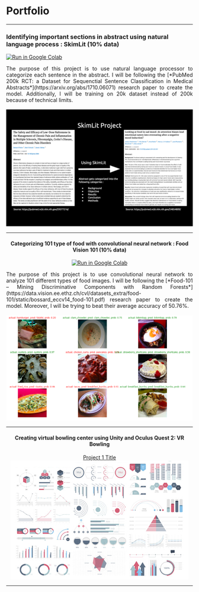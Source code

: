 # Portfolio

---

### Identifying important sections in abstract using natural language process : SkimLit (10% data)

[![Run in Google Colab](https://img.shields.io/badge/Colab-Run_in_Google_Colab-blue?logo=Google&logoColor=FDBA18)](https://colab.research.google.com/drive/1jyDptup0WG8moOHrUzttQo1W82c7Mxv_?usp=sharing)

<div style="text-align: justify">The purpose of this project is to use natural language processor to categorize each sentence in the abstract. I will be following the [*PubMed 200k RCT: a Dataset for Sequenctial Sentence Classification in Medical Abstracts*](https://arxiv.org/abs/1710.06071) research paper to create the model. Additionally, I will be training on 20k dataset instead of 200k because of technical limits.</dev>
<br></br>
<center><img src="images/SkimLit_photo.png?raw=true"/><center>

---

#### Categorizing 101 type of food with convolutional neural network : Food Vision 101 (10% data)

[![Run in Google Colab](https://img.shields.io/badge/Colab-Run_in_Google_Colab-blue?logo=Google&logoColor=FDBA18)](https://colab.research.google.com/drive/1D5b-I2PiJ1-jLEntREniY6NYMErgYbJG?usp=sharing)

<div style="text-align: justify">The purpose of this project is to use convolutional neural network to analyze 101 different types of food images. I will be following the [*Food-101 – Mining Discriminative Components with Random Forests*](https://data.vision.ee.ethz.ch/cvl/datasets_extra/food-101/static/bossard_eccv14_food-101.pdf) research paper to create the model. Moreover, I will be trying to beat their average accuracy of 50.76%.</dev>
<br></br>
<center><img src="images/Food_Vision_101.png?raw=true"/><center>

---

#### Creating virtual bowling center using Unity and Oculus Quest 2: VR Bowling

[Project 1 Title](/sample_page)
<img src="images/dummy_thumbnail.jpg?raw=true"/>

---
